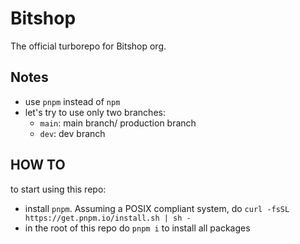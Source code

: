 # Bitshop

The official turborepo for Bitshop org.

## Notes

- use `pnpm` instead of `npm`
- let's try to use only two branches:
  - `main`: main branch/ production branch
  - `dev`: dev branch

## HOW TO

to start using this repo:

- install `pnpm`. Assuming a POSIX compliant system, do `curl -fsSL https://get.pnpm.io/install.sh | sh -`
- in the root of this repo do `pnpm i` to install all packages
